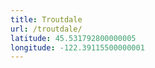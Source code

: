 ```yaml
---
title: Troutdale
url: /troutdale/
latitude: 45.531792800000005
longitude: -122.39115500000001
---
```

